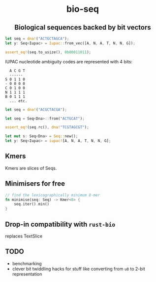 <div class="title-block" style="text-align: center;" align="center">

# bio-seq <!-- omit in toc -->

## Biological sequences backed by bit vectors <!-- omit in toc -->
</div>

```rust
let seq = dna!("ACTGCTAGCA");
let y: Seq<Iupac> = Iupac::from_vec([A, N, A, T, N, N, G]);

assert_eq!(seq.to_usize(), 0b00011011);
```

IUPAC nucleotide ambiguity codes are represented with 4 bits:

```
  A C G T
  ------
S 0 1 1 0
- 0 0 0 0
C 0 1 0 0
N 1 1 1 1
B 0 1 1 1
  ... etc.
```

```rust
let seq = dna!("ACGCTACGA");

let seq = Seq<Dna>::from("ACTGCAT");

assert_eq!(seq.rc(), dna!"TCGTAGCGT");
```

```rust
let mut s: Seq<Dna> = Seq::new();
let y: Seq<Iupac> = iupac![A, N, A, T, N, N, G];
```

## Kmers

Kmers are slices of Seqs.

## Minimisers for free

```rust
// find the lexicographically minimum 8-mer
fn minimise(seq: Seq) -> Kmer<8> {
    seq.iter().min()
}
```

## Drop-in compatibility with `rust-bio`

replaces TextSlice

## TODO

* benchmarking
* clever bit twiddling hacks for stuff like converting from `u8` to 2-bit representation
